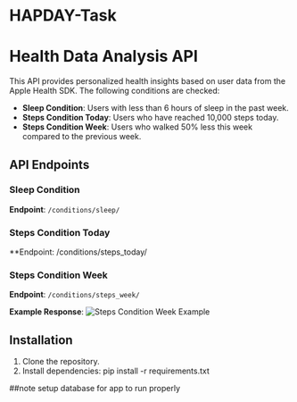 # HAPDAY-Task

# Health Data Analysis API

This API provides personalized health insights based on user data from the Apple Health SDK. The following conditions are checked:

- **Sleep Condition**: Users with less than 6 hours of sleep in the past week.
- **Steps Condition Today**: Users who have reached 10,000 steps today.
- **Steps Condition Week**: Users who walked 50% less this week compared to the previous week.

## API Endpoints

### Sleep Condition
**Endpoint**: `/conditions/sleep/`


### Steps Condition Today
**Endpoint: /conditions/steps_today/

### Steps Condition Week
**Endpoint**: `/conditions/steps_week/`

**Example Response**:
![Steps Condition Week Example](attachment:example-steps-condition-week.png)

## Installation

1. Clone the repository.
2. Install dependencies:
   pip install -r requirements.txt

##note setup database for app to run properly